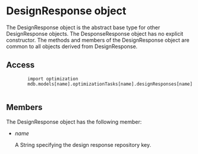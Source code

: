 # DesignResponse object

The DesignResponse object is the abstract base type for other DesignResponse objects. The DesponseResponse object has no explicit constructor. The methods and members of the DesignResponse object are common to all objects derived from DesignResponse.

## Access

```
        import optimization
        mdb.models[name].optimizationTasks[name].designResponses[name]
      
```

## Members

The DesignResponse object has the following member:

- *name*

  A String specifying the design response repository key.